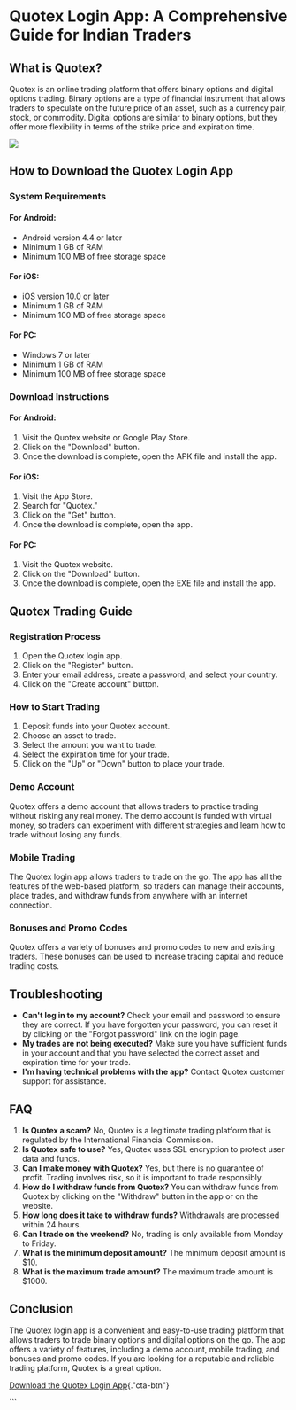 # Quotex Login App: A Comprehensive Guide for Indian Traders

## What is Quotex?

Quotex is an online trading platform that offers binary options and
digital options trading. Binary options are a type of financial
instrument that allows traders to speculate on the future price of an
asset, such as a currency pair, stock, or commodity. Digital options are
similar to binary options, but they offer more flexibility in terms of
the strike price and expiration time.

[![](https://static.quotex.io/files/1_en/300_250.jpg)](https://traff.sbs/brokerqxsignupf)

## How to Download the Quotex Login App

### System Requirements

#### For Android:

-   Android version 4.4 or later
-   Minimum 1 GB of RAM
-   Minimum 100 MB of free storage space

#### For iOS:

-   iOS version 10.0 or later
-   Minimum 1 GB of RAM
-   Minimum 100 MB of free storage space

#### For PC:

-   Windows 7 or later
-   Minimum 1 GB of RAM
-   Minimum 100 MB of free storage space

### Download Instructions

#### For Android:

1.  Visit the Quotex website or Google Play Store.
2.  Click on the "Download" button.
3.  Once the download is complete, open the APK file and install the
    app.

#### For iOS:

1.  Visit the App Store.
2.  Search for "Quotex."
3.  Click on the "Get" button.
4.  Once the download is complete, open the app.

#### For PC:

1.  Visit the Quotex website.
2.  Click on the "Download" button.
3.  Once the download is complete, open the EXE file and install the
    app.

## Quotex Trading Guide

### Registration Process

1.  Open the Quotex login app.
2.  Click on the "Register" button.
3.  Enter your email address, create a password, and select your
    country.
4.  Click on the "Create account" button.

### How to Start Trading

1.  Deposit funds into your Quotex account.
2.  Choose an asset to trade.
3.  Select the amount you want to trade.
4.  Select the expiration time for your trade.
5.  Click on the "Up" or "Down" button to place your trade.

### Demo Account

Quotex offers a demo account that allows traders to practice trading
without risking any real money. The demo account is funded with virtual
money, so traders can experiment with different strategies and learn how
to trade without losing any funds.

### Mobile Trading

The Quotex login app allows traders to trade on the go. The app has all
the features of the web-based platform, so traders can manage their
accounts, place trades, and withdraw funds from anywhere with an
internet connection.

### Bonuses and Promo Codes

Quotex offers a variety of bonuses and promo codes to new and existing
traders. These bonuses can be used to increase trading capital and
reduce trading costs.

## Troubleshooting

-   **Can\'t log in to my account?** Check your email and password to
    ensure they are correct. If you have forgotten your password, you
    can reset it by clicking on the "Forgot password" link on the
    login page.
-   **My trades are not being executed?** Make sure you have sufficient
    funds in your account and that you have selected the correct asset
    and expiration time for your trade.
-   **I\'m having technical problems with the app?** Contact Quotex
    customer support for assistance.

## FAQ

1.  **Is Quotex a scam?** No, Quotex is a legitimate trading platform
    that is regulated by the International Financial Commission.
2.  **Is Quotex safe to use?** Yes, Quotex uses SSL encryption to
    protect user data and funds.
3.  **Can I make money with Quotex?** Yes, but there is no guarantee of
    profit. Trading involves risk, so it is important to trade
    responsibly.
4.  **How do I withdraw funds from Quotex?** You can withdraw funds from
    Quotex by clicking on the "Withdraw" button in the app or on
    the website.
5.  **How long does it take to withdraw funds?** Withdrawals are
    processed within 24 hours.
6.  **Can I trade on the weekend?** No, trading is only available from
    Monday to Friday.
7.  **What is the minimum deposit amount?** The minimum deposit amount
    is \$10.
8.  **What is the maximum trade amount?** The maximum trade amount is
    \$1000.

## Conclusion

The Quotex login app is a convenient and easy-to-use trading platform
that allows traders to trade binary options and digital options on the
go. The app offers a variety of features, including a demo account,
mobile trading, and bonuses and promo codes. If you are looking for a
reputable and reliable trading platform, Quotex is a great option.

[Download the Quotex Login
App](\%22https://traff.sbs/quotexonelink\%22){."cta-btn"}

\`\`\`

